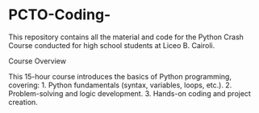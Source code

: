 # PCTO-Coding-
This repository contains all the material and code for the Python Crash Course conducted for high school students at Liceo B. Cairoli.

Course Overview

This 15-hour course introduces the basics of Python programming, covering:
	1.	Python fundamentals (syntax, variables, loops, etc.).
	2.	Problem-solving and logic development.
	3.	Hands-on coding and project creation.
